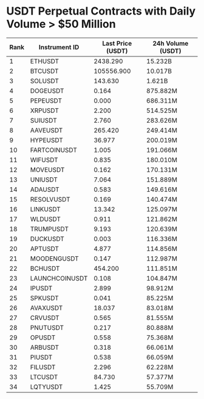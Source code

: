 # USDT Perpetual Contracts with Daily Volume > $50 Million

| Rank | Instrument ID | Last Price (USDT) | 24h Volume (USDT) |
|------|---------------|-------------------|-------------------|
| 1 | ETHUSDT | 2438.290 | 15.232B |
| 2 | BTCUSDT | 105556.900 | 10.017B |
| 3 | SOLUSDT | 143.630 | 1.621B |
| 4 | DOGEUSDT | 0.164 | 875.882M |
| 5 | PEPEUSDT | 0.000 | 686.311M |
| 6 | XRPUSDT | 2.200 | 514.525M |
| 7 | SUIUSDT | 2.760 | 283.626M |
| 8 | AAVEUSDT | 265.420 | 249.414M |
| 9 | HYPEUSDT | 36.977 | 200.019M |
| 10 | FARTCOINUSDT | 1.005 | 191.066M |
| 11 | WIFUSDT | 0.835 | 180.010M |
| 12 | MOVEUSDT | 0.162 | 170.131M |
| 13 | UNIUSDT | 7.064 | 151.889M |
| 14 | ADAUSDT | 0.583 | 149.616M |
| 15 | RESOLVUSDT | 0.169 | 140.474M |
| 16 | LINKUSDT | 13.342 | 125.097M |
| 17 | WLDUSDT | 0.911 | 121.862M |
| 18 | TRUMPUSDT | 9.193 | 120.639M |
| 19 | DUCKUSDT | 0.003 | 116.336M |
| 20 | APTUSDT | 4.877 | 114.856M |
| 21 | MOODENGUSDT | 0.147 | 112.987M |
| 22 | BCHUSDT | 454.200 | 111.851M |
| 23 | LAUNCHCOINUSDT | 0.108 | 104.847M |
| 24 | IPUSDT | 2.899 | 98.912M |
| 25 | SPKUSDT | 0.041 | 85.225M |
| 26 | AVAXUSDT | 18.037 | 83.018M |
| 27 | CRVUSDT | 0.565 | 81.555M |
| 28 | PNUTUSDT | 0.217 | 80.888M |
| 29 | OPUSDT | 0.558 | 75.368M |
| 30 | ARBUSDT | 0.318 | 66.061M |
| 31 | PIUSDT | 0.538 | 66.059M |
| 32 | FILUSDT | 2.296 | 62.228M |
| 33 | LTCUSDT | 84.730 | 57.377M |
| 34 | LQTYUSDT | 1.425 | 55.709M |
